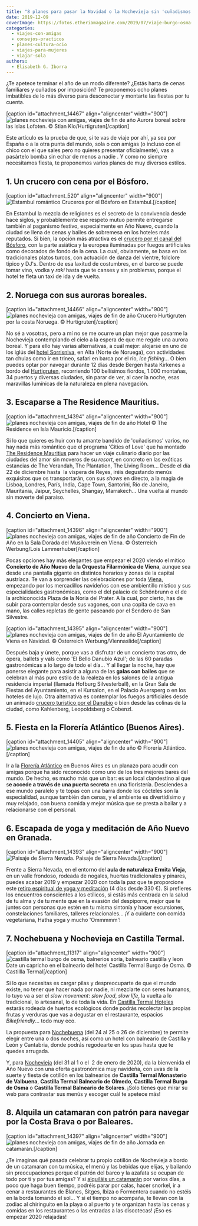 ```yaml
---
title: "8 planes para pasar la Navidad o la Nochevieja sin 'cuñadismos'"
date: 2019-12-09
coverImage: https://fotos.etheriamagazine.com/2019/07/viaje-burgo-osma-castilla-termal.jpg
categories: 
  - viajes-con-amigas
  - consejos-practicos
  - planes-cultura-ocio
  - viajes-para-mujeres
  - viajar-sola
authors: 
  - Elisabeth G. Iborra
---
```


¿Te apetece terminar el año de un modo diferente? ¿Estás harta de cenas familiares y 
cuñados por imposición? Te proponemos ocho planes imbatibles de lo más diverso para 
desconectar y montarte las fiestas por tu cuenta. 

\[caption id="attachment\_14467" align="aligncenter" width="900"\]![planes nochevieja con amigas, viajes de fin de año](https://fotos.etheriamagazine.com/2019/12/planes-nochevieja-lofoten-900x579.jpg "Aurora boreal sobre las islas Lofoten.") Aurora boreal sobre las islas Lofoten. © Stian Klo/Hurtigruten\[/caption\]

Este artículo es la prueba de que, si te vas de viaje por ahí, ya sea por España o a la otra punta del mundo, sola o con amigas (o incluso con el chico con el que sales pero no quieres presentar oficialmente), vas a pasártelo bomba sin echar de menos a nadie . Y como no siempre necesitamos fiesta, te proponemos varios planes de muy diversos estilos.

## 1\. Un crucero con cena por el Bósforo.

\[caption id="attachment\_520" align="aligncenter" width="900"\]![Estambul romántico](https://fotos.etheriamagazine.com/2018/05/ESTAMBUL-BOSFORO-1024x683.jpg "Cruceros por el Bósforo en Estambul.") Cruceros por el Bósforo en Estambul.\[/caption\]

En Estambul la mezcla de religiones es el secreto de la convivencia desde hace siglos, y probablemente ese respeto mutuo permite entregarse también al paganismo festivo, especialmente en Año Nuevo, cuando la ciudad se llena de cenas y bailes de sobremesa en los hoteles más reputados. Si bien, la opción más atractiva es el [crucero por el canal del Bósforo](https://www.viator.com/es-AR/tours/Istanbul/Istanbul-New-Year-2019-Dinner-Cruise/d585-86377P19?mcid=56757), con la parte asiática y la europea iluminadas por fuegos artificiales como decorados de fondo de la cena. La cual, obviamente, se basa en los tradicionales platos turcos, con actuación de danza del vientre, folclore típico y DJ's. Dentro de esa laxitud de costumbres, en el barco se puede tomar vino, vodka y _raki_ hasta que te canses y sin problemas, porque el hotel te fleta un taxi de ida y de vuelta.

## 2\. Noruega con sus auroras boreales.

\[caption id="attachment\_14466" align="aligncenter" width="900"\]![planes nochevieja con amigas, viajes de fin de año](https://fotos.etheriamagazine.com/2019/12/planes-nochevieja-hurtigruten-900x601.jpg "Crucero Hurtigruten por la costa Noruega.") Crucero Hurtigruten por la costa Noruega. © Hurtigruten\[/caption\]

No sé a vosotras, pero a mí no se me ocurre un plan mejor que pasarme la Nochevieja contemplando el cielo a la espera de que me regale una aurora boreal. Y para ello hay varias alternativas, a cuál mejor: alojarse en uno de los iglús del [hotel Sorrisniva](https://sorrisniva.no), en Alta (Norte de Noruega), con actividades tan chulas como ir en trineo, safari en barca por el río, _ice fishing_... O bien puedes optar por navegar durante 12 días desde Bergen hasta Kirkenes a bordo del [Hurtigruten](https://www.hurtigrutenspain.com/noruega/viajes-clasicos/bergen-kirkenes-bergen/), recorriendo 100 bellísimos fiordos, 1.000 montañas, 34 puertos y diversas ciudades, sin parar de ver, al caer la noche, esas maravillas lumínicas de la naturaleza en plena navegación.

## 3\. Escaparse a The Residence Mauritius.

\[caption id="attachment\_14394" align="aligncenter" width="900"\]![planes nochevieja con amigas, viajes de fin de año](https://fotos.etheriamagazine.com/2019/11/planes-nochevieja-the-residence-mauricio-900x600.jpg "Hotel The Residence en Isla Mauricio.") Hotel © The Residence en Isla Mauricio.\[/caption\]

Si lo que quieres es huir con tu amante bandido de 'cuñadismos' varios, no hay nada más romántico que el programa 'Cities of Love' que ha montado [The Residence Mauritius](https://www.cenizaro.com/theresidence/mauritius) para hacer un viaje culinario diario por las ciudades del amor sin moveros de su _resort_, en concreto en las exóticas estancias de The Verandah, The Plantation, The Living Room... Desde el día 22 de diciembre hasta  la víspera de Reyes, iréis degustando menús exquisitos que os transportarán, con sus _shows_ en directo, a la magia de Lisboa, Londres, París, India, Cape Town, Santorini, Río de Janeiro, Mauritania, Jaipur, Seychelles, Shangay, Marrakech… Una vuelta al mundo sin moverte del paraíso.

## 4\. Concierto en Viena.

\[caption id="attachment\_14396" align="aligncenter" width="900"\]![planes nochevieja con amigas, viajes de fin de año](https://fotos.etheriamagazine.com/2019/11/planes-nochevieja-concierto-viena-900x602.jpg "Concierto de Fin de Año en la Sala Dorada del Musikverein en Viena.") Concierto de Fin de Año en la Sala Dorada del Musikverein en Viena. © Österreich Werbung/Lois Lammerhuber\[/caption\]

Pocas opciones hay más elegantes que empezar el 2020 viendo el mítico **Concierto de Año Nuevo de la Orquesta Filarmónica de Viena**, aunque sea desde una pantalla gigante en distintos horarios y zonas de la capital austríaca. Te van a sorprender las celebraciones por toda [Viena](https://www.wien.info/es), empezando por los mercadillos navideños con ese ambientillo místico y sus especialidades gastronómicas, como el del palacio de Schönbrunn o el de la archiconocida Plaza de la Noria del Prater. A la cual, por cierto, has de subir para contemplar desde sus vagones, con una copita de cava en mano, las calles repletas de gente paseando por el Sendero de San Silvestre.

\[caption id="attachment\_14395" align="aligncenter" width="900"\]![planes nochevieja con amigas, viajes de fin de año](https://fotos.etheriamagazine.com/2019/11/planes-nochevieja-viena-900x599.jpg "El Ayuntamiento de Viena en Navidad.") El Ayuntamiento de Viena en Navidad. © Österreich Werbung/Viennaslide\[/caption\]

Después baja y únete, porque vas a disfrutar de un concierto tras otro, de ópera, ballets y vals como 'El Bello Danubio Azul'; de las 60 paradas gastronómicas a lo largo de todo el día… Y al llegar la noche, hay que ponerse elegante para asistir a alguna de las **galas con bailes** que se celebran al más puro estilo de la realeza en los salones de la antigua residencia imperial (llamada Hofburg Silvesterball), en la Gran Sala de Fiestas del Ayuntamiento, en el Kursalon, en el Palacio Auersperg o en los hoteles de lujo. Otra alternativa es contemplar los fuegos artificiales desde un animado [crucero turístico por el Danubio](https://www.ddsg-blue-danube.at/themecruises/?lang=en) o bien desde las colinas de la ciudad, como Kahlenberg, Leopoldsberg o Cobenzl.

## 5\. Fiesta en la Florería Atlántico (Buenos Aires).

\[caption id="attachment\_14405" align="aligncenter" width="900"\]![planes nochevieja con amigas, viajes de fin de año](https://fotos.etheriamagazine.com/2019/11/8-planes-nochevieja-floreria-atlantico-900x903.jpg "Florería Atlántico.") © Florería Atlántico.\[/caption\]

Ir a la [Florería Atlántico](http://www.floreriaatlantico.com.ar) en Buenos Aires es un planazo para acudir con amigas porque ha sido reconocido como uno de los tres mejores bares del mundo. De hecho, es mucho más que un bar: es un local clandestino al que s**e accede a través de una puerta secreta** en una floristería. Desciendes a ese mundo paralelo y te topas con una barra donde los cócteles son la especialidad, aunque también dan cenas, y el ambiente es divertidísimo y muy relajado, con buena comida y mejor música que se presta a bailar y a relacionarse con el personal.

## 6\. Escapada de yoga y meditación de Año Nuevo en Granada.

\[caption id="attachment\_14393" align="aligncenter" width="900"\]![](https://fotos.etheriamagazine.com/2019/11/planes-nochevieja-sierra-nevada-900x600.jpg "Paisaje de Sierra Nevada.") Paisaje de Sierra Nevada.\[/caption\]

Frente a Sierra Nevada, en el entorno del **aula de naturaleza Ermita Vieja**, en un valle frondoso, rodeada de nogales, huertas tradicionales y pinares, puedes acabar 2019 y empezar 2020 con toda la paz que te proporcione este [retiro espiritual de yoga y meditación](https://www.bookyogaretreats.com/es/genoveva-martinez-lopez/4-dias-retiro-de-fin-de-ano-yoga-y-meditacion-en-granada-espana) (4 días desde 330 €). Si prefieres los encuentros conscientes a los etílicos, si estás más centrada en la salud de tu alma y de tu mente que en la evasión del despiporre, mejor que te juntes con personas que estén en tu misma sintonía y hacer excursiones, constelaciones familiares, talleres relacionales... ¡Y a cuidarte con comida vegetariana, Hatha yoga y mucho 'Ommmmm'!

## 7\. Nochebuena y Nochevieja en Castilla Termal.

\[caption id="attachment\_11317" align="aligncenter" width="900"\]![castilla termal burgo de osma, balnerios soria, balneario castilla y leon](https://fotos.etheriamagazine.com/2019/07/viaje-burgo-osma-castilla-termal.jpg "Date un capricho en el balneario del hotel Castilla Termal Burgo de Osma") Date un capricho en el balneario del hotel Castilla Termal Burgo de Osma. © Castillla Termal\[/caption\]

Si lo que necesitas es cargar pilas y despreocuparte de que el mundo existe, no tener que hacer nada por nadie, ni mezclarte con seres humanos, lo tuyo va a ser el _slow movement_: _slow food_, _slow life_, la vuelta a lo tradicional, lo artesanal, lo de toda la vida. En [Castilla Termal Hoteles](https://www.castillatermal.com) estarás rodeada de huertos ecológicos donde podrás recolectar las propias frutas y verduras que vas a degustar en el restaurante, espacios _Bikefriendly_… todo muy eco.

La propuesta para [Nochebuena](https://www.castillatermal.com/ofertas/nochebuena/) (del 24 al 25 o 26 de diciembre) te permite elegir entre una o dos noches, así como un hotel con balneario de Castilla y León y Cantabria, donde podrás regodearte en los spas hasta que te quedes arrugada.

Y, para [Nochevieja](https://www.castillatermal.com/ofertas/nochevieja/) (del 31 al 1 o el  2 de enero de 2020), da la bienvenida el Año Nuevo con una oferta gastronómica muy navideña, con uvas de la suerte y fiesta de cotillón en los balnearios de **Castilla Termal Monasterio de Valbuena**, **Castilla Termal Balneario de Olmedo**, **Castilla Termal Burgo de Osma** o **Castilla Termal Balneario de Solares**. ¡Solo tienes que mirar su web para contrastar sus menús y escoger cuál te apetece más!

## 8\. Alquila un catamaran con patrón para navegar por la Costa Brava o por Baleares.

\[caption id="attachment\_14397" align="aligncenter" width="900"\]![planes nochevieja con amigas, viajes de fin de año](https://fotos.etheriamagazine.com/2019/11/nochevieja-catamaran-900x507.jpg "Jornada en catamarán.") Jornada en catamarán.\[/caption\]

¿Te imaginas qué pasada celebrar tu propio cotillón de Nochevieja a bordo de un catamaran con tu música, el menú y las bebidas que elijas, y bailando sin preocupaciones porque el patrón del barco y la azafata se ocupan de todo por ti y por tus amigas? Y si [alquiláis un catamarán](https://navegandoencatamaran.com) por varios días, a poco que haga buen tiempo, podréis parar por calas, hacer snorkel, ir a cenar a restaurantes de Blanes, Sitges, Ibiza o Formentera cuando no estéis en la borda tomando el sol... Y si el tiempo no acompaña, te llevan con la zodiac al chiringuito en la playa o al puerto y te organizan hasta las cenas y comidas en los restaurantes o las entradas a las discotecas! ¡Eso es empezar 2020 relajadas!
